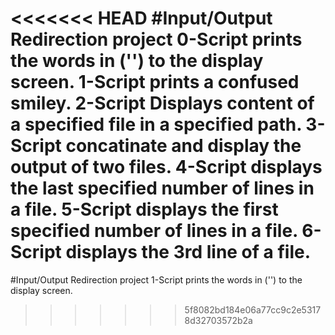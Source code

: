 <<<<<<< HEAD
#Input/Output Redirection project
0-Script prints the words in ('') to the display screen.
1-Script prints a confused smiley.
2-Script Displays content of a specified file in a specified path.
3-Script concatinate and display the output of two files.
4-Script displays the last specified number of lines in a file.
5-Script displays the first specified number of lines in a file.
6-Script displays the 3rd line of a file.
=======
#Input/Output Redirection project
1-Script prints the words in ('') to the display screen.
>>>>>>> 5f8082bd184e06a77cc9c2e53178d32703572b2a
